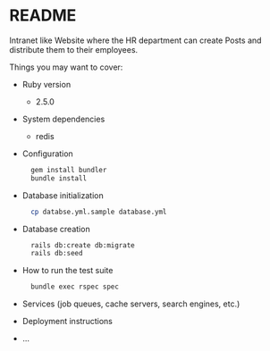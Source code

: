 # README

Intranet like Website where the HR department can create Posts and distribute them to their employees.

Things you may want to cover:

* Ruby version
  - 2.5.0

* System dependencies
  - redis

* Configuration
  ```sh
    gem install bundler
    bundle install
  ```

* Database initialization
  ```sh
    cp databse.yml.sample database.yml
  ```
* Database creation
  ```sh
    rails db:create db:migrate
    rails db:seed
  ```

* How to run the test suite
  ```sh
    bundle exec rspec spec
  ```

* Services (job queues, cache servers, search engines, etc.)

* Deployment instructions

* ...
